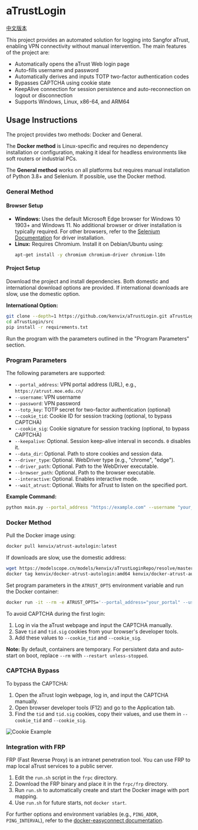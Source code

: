 # aTrustLogin

[中文版本](/README.md)

This project provides an automated solution for logging into Sangfor aTrust, enabling VPN connectivity without manual intervention. The main features of the project are:

- Automatically opens the aTrust Web login page
- Auto-fills username and password
- Automatically derives and inputs TOTP two-factor authentication codes
- Bypasses CAPTCHA using cookie state
- KeepAlive connection for session persistence and auto-reconnection on logout or disconnection
- Supports Windows, Linux, x86-64, and ARM64

## Usage Instructions
The project provides two methods: Docker and General.

The **Docker method** is Linux-specific and requires no dependency installation or configuration, making it ideal for headless environments like soft routers or industrial PCs.

The **General method** works on all platforms but requires manual installation of Python 3.8+ and Selenium. If possible, use the Docker method.

### General Method

#### Browser Setup
- **Windows:** Uses the default Microsoft Edge browser for Windows 10 1903+ and Windows 11. No additional browser or driver installation is typically required. For other browsers, refer to the [Selenium Documentation](https://www.selenium.dev/documentation/en/webdriver/driver_requirements/) for driver installation.
- **Linux:** Requires Chromium. Install it on Debian/Ubuntu using:
  ```bash
  apt-get install -y chromium chromium-driver chromium-l10n
  ```

#### Project Setup
Download the project and install dependencies. Both domestic and international download options are provided. If international downloads are slow, use the domestic option.

**International Option:**
```bash
git clone --depth=1 https://github.com/kenvix/aTrustLogin.git aTrustLogin
cd aTrustLogin/src
pip install -r requirements.txt
```

Run the program with the parameters outlined in the "Program Parameters" section.

### Program Parameters

The following parameters are supported:

- `--portal_address`: VPN portal address (URL), e.g., `https://atrust.moe.edu.cn/`
- `--username`: VPN username
- `--password`: VPN password
- `--totp_key`: TOTP secret for two-factor authentication (optional)
- `--cookie_tid`: Cookie ID for session tracking (optional, to bypass CAPTCHA)
- `--cookie_sig`: Cookie signature for session tracking (optional, to bypass CAPTCHA)
- `--keepalive`: Optional. Session keep-alive interval in seconds. `0` disables it.
- `--data_dir`: Optional. Path to store cookies and session data.
- `--driver_type`: Optional. WebDriver type (e.g., "chrome", "edge").
- `--driver_path`: Optional. Path to the WebDriver executable.
- `--browser_path`: Optional. Path to the browser executable.
- `--interactive`: Optional. Enables interactive mode.
- `--wait_atrust`: Optional. Waits for aTrust to listen on the specified port.

**Example Command:**
```bash
python main.py --portal_address "https://example.com" --username "your_username" --password "your_password" --totp_key "your_totp_key" --cookie_tid "your_cookie_tid" --cookie_sig "your_cookie_sig" --keepalive 300 --interactive True --wait_atrust True
```

### Docker Method

Pull the Docker image using:
```bash
docker pull kenvix/atrust-autologin:latest
```

If downloads are slow, use the domestic address:
```bash
wget https://modelscope.cn/models/kenvix/aTrustLoginRepo/resolve/master/docker-atrust-autologin-amd64.tar.xz -O - | xz -dc | docker load
docker tag kenvix/docker-atrust-autologin:amd64 kenvix/docker-atrust-autologin:latest
```

Set program parameters in the `ATRUST_OPTS` environment variable and run the Docker container:
```bash
docker run -it --rm -e ATRUST_OPTS='--portal_address="your_portal" --username="your_username" --password="your_password"' kenvix/atrust-autologin:latest
```

To avoid CAPTCHA during the first login:
1. Log in via the aTrust webpage and input the CAPTCHA manually.
2. Save `tid` and `tid.sig` cookies from your browser's developer tools.
3. Add these values to `--cookie_tid` and `--cookie_sig`.

**Note:** By default, containers are temporary. For persistent data and auto-start on boot, replace `--rm` with `--restart unless-stopped`.

### CAPTCHA Bypass

To bypass the CAPTCHA:
1. Open the aTrust login webpage, log in, and input the CAPTCHA manually.
2. Open browser developer tools (F12) and go to the Application tab.
3. Find the `tid` and `tid.sig` cookies, copy their values, and use them in `--cookie_tid` and `--cookie_sig`.

![Cookie Example](doc/cookie.webp)

### Integration with FRP

FRP (Fast Reverse Proxy) is an intranet penetration tool. You can use FRP to map local aTrust services to a public server.

1. Edit the `run.sh` script in the `frpc` directory.
2. Download the FRP binary and place it in the `frpc/frp` directory.
3. Run `run.sh` to automatically create and start the Docker image with port mapping.
4. Use `run.sh` for future starts, not `docker start`.

For further options and environment variables (e.g., `PING_ADDR`, `PING_INTERVAL`), refer to the [docker-easyconnect documentation](https://github.com/docker-easyconnect/docker-easyconnect/blob/master/doc/usage.md).

